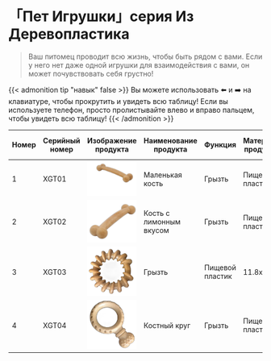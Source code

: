 # 「Пет Игрушки」серия Из Деревопластика

>Ваш питомец проводит всю жизнь, чтобы быть рядом с вами. Если у него нет даже одной игрушки для взаимодействия с вами, он может почувствовать себя грустно!

{{< admonition tip "навык" false >}}
Вы можете использовать ⬅️ и ➡️ на клавиатуре, чтобы прокрутить и увидеть всю таблицу! Если вы используете телефон, просто пролистывайте влево и вправо пальцем, чтобы увидеть всю таблицу!
{{< /admonition >}}

| Номер | Серийный номер | Изображение продукта | Наименование продукта | Функция | Материал продукта | Размеры (см) | Вес/шт (г) | Упаковка | Размеры коробки (см) | Чистый вес | Брутто | Минимальный заказ |
|-------|----------------|----------------------|------------------------|---------|-------------------|--------------|-------------|----------|-----------------------|-------------|--------|-------------------|
| 1     | XGT01          |![Переносная-кость](/images/pet/6-2.webp)                      | Маленькая кость        | Грызть  | Пищевой пластик   | 10x2.3       | 13          | 98        | 31x21x20             | 1.3         | 1.9    | 2800              |
| 2     | XGT02          |![Переносная-кость](/images/pet/6-5.webp)                      | Кость с лимонным вкусом | Грызть  | Пищевой пластик   | 20x5.3       | 105         | 48        | 42x33x33.5           | 5.10        | 6.30   | 2800              |
| 3     | XGT03          |![Переносная-кость](/images/pet/6-7.webp)                      | Грызть                | Пищевой пластик   | 11.8x3       | 95          | 48        | 36.5x25x25.5         | 4.6         | 5.5    | 2800              |
| 4     | XGT04          |![Переносная-кость](/images/pet/6-9.webp)                      | Костный круг           | Грызть  | Пищевой пластик   | 13.7x9x2.8   | 90          | 48        | 29x28x25.5           | 4.40        | 5.30   | 2800              |

